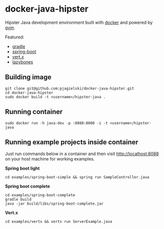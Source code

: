 docker-java-hipster
===================

Hipster Java development environment built with [docker](http://docker.io) and powered by [gvm](http://gvmtool.net/).

Featured:
- [gradle](http://www.gradle.org/)
- [spring-boot](http://projects.spring.io/spring-boot/)
- [vert.x](http://vertx.io/)
- [lazybones](https://github.com/pledbrook/lazybones)

Building image
--------------

```
git clone git@github.com:pjagielski/docker-java-hipster.git
cd docker-java-hipster
sudo docker build -t <username>/hipster-java .
```

Running container
-----------------

```
sudo docker run -h java-dev -p :8088:8080 -i -t <username>/hipster-java
```

Running example projects inside container
----------------

Just run commands below in a container and then visit [http://localhost:8088](http://localhost:8088) on your host machine for working examples.

**Spring boot light**

```
cd examples/spring-boot-simple && spring run SampleController.java
```

**Spring boot complete**

```
cd examples/spring-boot-complete
gradle build
java -jar build/libs/spring-boot-complete.jar
```

**Vert.x**
```
cd examples/vertx && vertx run ServerExample.java
```
